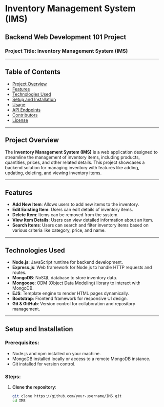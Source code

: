 # Inventory Management System (IMS)

## Backend Web Development 101 Project

### Project Title: Inventory Management System (IMS)

---

## Table of Contents
- [Project Overview](#project-overview)
- [Features](#features)
- [Technologies Used](#technologies-used)
- [Setup and Installation](#setup-and-installation)
- [Usage](#usage)
- [API Endpoints](#api-endpoints)
- [Contributors](#contributors)
- [License](#license)

---

## Project Overview

The **Inventory Management System (IMS)** is a web application designed to streamline the management of inventory items, including products, quantities, prices, and other related details. This project showcases a backend solution for managing inventory with features like adding, updating, deleting, and viewing inventory items.

---

## Features
- **Add New Item**: Allows users to add new items to the inventory.
- **Edit Existing Item**: Users can edit details of inventory items.
- **Delete Item**: Items can be removed from the system.
- **View Item Details**: Users can view detailed information about an item.
- **Search Items**: Users can search and filter inventory items based on various criteria like category, price, and name.

---

## Technologies Used
- **Node.js**: JavaScript runtime for backend development.
- **Express.js**: Web framework for Node.js to handle HTTP requests and routes.
- **MongoDB**: NoSQL database to store inventory data.
- **Mongoose**: ODM (Object Data Modeling) library to interact with MongoDB.
- **EJS**: Template engine to render HTML pages dynamically.
- **Bootstrap**: Frontend framework for responsive UI design.
- **Git & GitHub**: Version control for collaboration and repository management.

---

## Setup and Installation

### Prerequisites:
- Node.js and npm installed on your machine.
- MongoDB installed locally or access to a remote MongoDB instance.
- Git installed for version control.

### Steps:
1. **Clone the repository**:
   ```bash
   git clone https://github.com/your-username/IMS.git
   cd IMS
